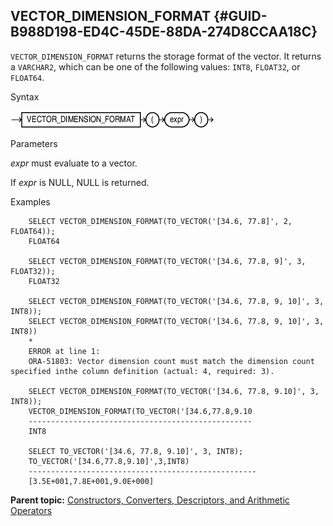 ## VECTOR_DIMENSION_FORMAT {#GUID-B988D198-ED4C-45DE-88DA-274D8CCAA18C}

`VECTOR_DIMENSION_FORMAT` returns the storage format of the vector. It returns a `VARCHAR2`, which can be one of the following values: `INT8`, `FLOAT32`, or `FLOAT64`. 

Syntax

  


![Description of vector_dimension_format.eps follows](img/vector_dimension_format.gif)  


  


Parameters

*expr* must evaluate to a vector. 

If *expr* is NULL, NULL is returned. 

Examples
```
    SELECT VECTOR_DIMENSION_FORMAT(TO_VECTOR('[34.6, 77.8]', 2, FLOAT64));
    FLOAT64
    
    SELECT VECTOR_DIMENSION_FORMAT(TO_VECTOR('[34.6, 77.8, 9]', 3, FLOAT32));
    FLOAT32
    
    SELECT VECTOR_DIMENSION_FORMAT(TO_VECTOR('[34.6, 77.8, 9, 10]', 3, INT8));
    SELECT VECTOR_DIMENSION_FORMAT(TO_VECTOR('[34.6, 77.8, 9, 10]', 3, INT8))
    *
    ERROR at line 1:
    ORA-51803: Vector dimension count must match the dimension count specified inthe column definition (actual: 4, required: 3).
    
    SELECT VECTOR_DIMENSION_FORMAT(TO_VECTOR('[34.6, 77.8, 9.10]', 3, INT8));
    VECTOR_DIMENSION_FORMAT(TO_VECTOR('[34.6,77.8,9.10
    --------------------------------------------------
    INT8
    
    SELECT TO_VECTOR('[34.6, 77.8, 9.10]', 3, INT8);
    TO_VECTOR('[34.6,77.8,9.10]',3,INT8)
    ---------------------------------------------------
    [3.5E+001,7.8E+001,9.0E+000]
```
    

**Parent topic:** [Constructors, Converters, Descriptors, and Arithmetic Operators](constructors-converters-descriptors-and-arithmetic-operators.md)
